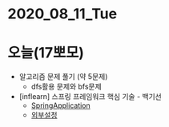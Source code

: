 # 2020_08_11_Tue

# 오늘(17뽀모)

- 알고리즘 문제 풀기 (약 5문제)
    - dfs활용 문제와 bfs문제
- [inflearn] 스프링 프레임워크 핵심 기술 - 백기선
    - [SpringApplication](https://www.notion.so/SpringApplication-56b49f4149ff4e989981a82df7ef1458)
    - [외부설정](https://www.notion.so/b7829ee64b8d48d5a8385f6189c03aca)